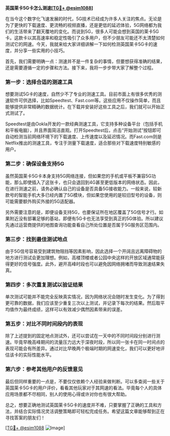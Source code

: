**英国莱卡5G卡怎么测速[[TG💪+ @esim1088](https://t.me/s/esim1088)]**

在当今这个数字化飞速发展的时代，5G技术已经成为许多人关注的焦点。无论是为了更快的下载速度、更流畅的视频直播，还是更低的延迟体验，5G网络都为我们的生活带来了翻天覆地的变化。而说到5G，很多人可能会想到英国的莱卡5G卡。这款卡以其高速率和稳定性吸引了众多用户，但不少朋友可能还不太清楚如何测试它的网速。今天，我就来给大家详细讲解一下如何检测英国莱卡5G卡的速度，并分享一些实用的小技巧。

首先，我们需要明确一点：测速并不是一件复杂的事情，但要想获得准确的结果，还是需要遵循一定的步骤和方法。接下来，我将一步步带大家了解整个过程。

### **第一步：选择合适的测速工具**
想要测试5G卡的速度，自然少不了专业的测速工具。目前市面上有很多优秀的测速软件可供选择，比如Speedtest、Fast.com等。这些应用不仅操作简单，而且能够提供非常精确的数据统计。在下载并安装好这些工具之后，我们就可以开始正式测试了。

Speedtest是由Ookla开发的一款经典测速工具，它支持多种设备平台（包括手机和平板电脑），并且界面简洁直观。打开Speedtest后，点击“开始测试”按钮即可自动检测当前网络环境下的下载速度、上传速度以及延迟情况。而Fast.com则是Netflix推出的测速工具，专注于测量下载速度，适合那些对下载速度特别敏感的用户。

### **第二步：确保设备支持5G**
虽然英国莱卡5G卡本身支持5G网络连接，但如果您的手机或平板不兼容5G功能，那么即使插入了这张卡，也只会退回到4G甚至更低版本的网络状态。因此，在进行测速之前，请务必确认自己的设备是否具备5G接收能力。一般来说，较新款号的智能手机大多已经内置了5G模块，但如果您使用的是较旧型号的设备，则可能需要额外购买外接的5G适配器。

另外需要注意的是，即便设备支持5G，也要保证所在地区覆盖了5G信号才行。如果附近没有部署足够的基站，即便有5G卡也无法享受到真正的5G体验。所以建议先通过运营商提供的地图查询功能查看自己所处位置是否属于5G服务区范围内。

### **第三步：找到最佳测试地点**
由于5G信号容易受到建筑物阻挡等因素影响，因此选择一个开阔且远离障碍物的地方进行测试会更加理想。例如，高楼顶楼或者公园中央这样的开放区域通常能获得更好的信号强度。此外，避开高峰时段也可以避免因网络拥堵而导致测速结果失真。

### **第四步：多次重复测试以验证结果**
单次测试可能并不能完全反映真实情况，因为网络状况会随时发生变化。为了得到更可靠的数据，我们应该至少重复三次以上测试，并记录下每次的结果。然后取平均值作为最终成绩，这样可以有效减少偶然因素带来的误差。

### **第五步：对比不同时间段内的表现**
除了上述提到的固定地点测试外，还可以尝试在一天中的不同时间段分别进行测速。毕竟早晚高峰期间的流量压力远大于深夜时段，所以同一张卡在同一时间点的表现可能会有所差异。通过对比早晚两个极端时期的网速变化，我们可以更好地评估该卡的实际性能水平。

### **第六步：参考其他用户的反馈意见**
最后但同样重要的一点是，不要仅仅依赖个人经验来做判断。可以多查阅一些关于英国莱卡5G卡的用户评价，看看其他玩家对于其网速的看法。毕竟每个人的具体应用场景都不尽相同，别人的使用心得或许对你也有很大帮助。

总之，想要正确地测试英国莱卡5G卡的速度并不难，只要掌握了正确的工具和方法，并结合实际情况灵活调整策略即可轻松完成任务。希望这篇文章能够帮到正在寻找答案的朋友们！

[[TG💪+ @esim1088](https://t.me/s/esim1088) ![Image](https://i.postimg.cc/4NQfJmqS/Snipaste-2025-05-13-00-14-12.png)]